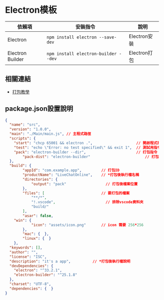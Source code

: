 # Electron模板

| 依賴項 | 安裝指令 | 說明 |
| --- | --- | --- |
| Electron | ```npm install electron --save-dev``` | Electron安裝 |
| Electron Builder | ```npm install electron-builder --dev``` | Electron打包 |

## 相關連結
- [打包教學](https://medium.com/something-about-javascript/electron-%E6%89%93%E5%8C%85%E6%88%90%E5%9F%B7%E8%A1%8C%E6%AA%94-e968255ec173)

## package.json設置說明
```json
{
  "name": "src",
  "version": "1.0.0",
  "main": "./Main/main.js", // 主程式路徑
  "scripts": {
    "start": "chcp 65001 && electron .",                    // 開啟程式指令
    "test": "echo \"Error: no test specified\" && exit 1",  // 測試用指令
    "pack": "electron-builder --dir",                       // 打包指令
		"pack-dist": "electron-builder"                         // 打包指令(安裝檔)
  },
  "build": {
		"appId": "com.example.app",         // 打包ID
		"productName": "LiveChatOnline",    // *打包後執行檔名稱
		"directories": {
			"output": "pack"                  // 打包後檔案位置
		},
		"files": [                          // 要打包的檔案
			"**/*",
			"!.vscode",                       // 排除vscode資料夾
			"build/"
		],
		"asar": false,
    "win": {
		  	"icon": "assets/icon.png"       // icon 需要 256*256
		},
		"mac": {  },
		"linux": {  }
	},
  "keywords": [],
  "author": "",
  "license": "ISC",
  "description": "it's a app",          // *打包後執行檔說明
  "devDependencies": {
    "electron": "^33.2.1",
    "electron-builder": "^25.1.8"
  },
  "charset": "UTF-8",
  "dependencies": {  }
}
```